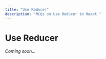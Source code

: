 ```yaml
---
title: "Use Reducer"
description: "MCQs on Use Reducer in React."
---
```


# Use Reducer

_Coming soon..._
